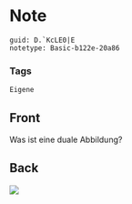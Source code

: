 # Note
```
guid: D.`KcLE0|E
notetype: Basic-b122e-20a86
```

### Tags
```
Eigene
```

## Front
Was ist eine duale Abbildung?

## Back
<img src="paste-f2717d369360481c3ab2a3246d7abca76feb5311.jpg">
